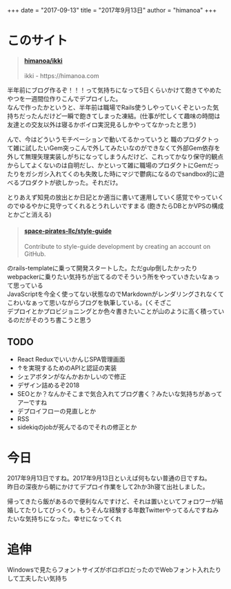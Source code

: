 +++
date = "2017-09-13"
title = "2017年9月13日"
author = "himanoa"
+++

# このサイト

<blockquote class="embedly-card"><h4><a href="https://github.com/himanoa/ikki">himanoa/ikki</a></h4><p>ikki - https://himanoa.com</p></blockquote>


半年前にブログ作るぞ！！！って気持ちになって5日くらいかけて飽きてやめたやつを一週間位作りこんでデプロイした。  
なんで作ったかというと、半年前は職場でRails使うしやっていくぞといった気持ちだったんだけど一瞬で飽きてしまった凍結。(仕事が忙しくて趣味の時間は友達との交友以外は寝るかボイロ実況見るしかやってなかったと思う)  

んで、今はどういうモチベーションで動いてるかっていうと 職のプロダクトって雑に試したいGem突っこんで外してみたいなのができなくて外部Gem依存を外して無理矢理実装しがちになってしまうんだけど、これってかなり保守的観点からしてよくないのは自明だし、かといって雑に職場のプロダクトにGemだったりをガシガシ入れてくのも失敗した時にマジで鬱病になるのでsandbox的に遊べるプロダクトが欲しかった。それだけ。  

とりあえず知見の放出とか日記とか適当に書いて運用していく感覚でやっていくのでゆるやかに見守ってくれるとうれしいですまる
(飽きたらDBとかVPSの構成とかごと消える)  

<blockquote class="embedly-card"><h4><a href="https://github.com/space-pirates-llc/style-guide">space-pirates-llc/style-guide</a></h4><p>Contribute to style-guide development by creating an account on GitHub.</p></blockquote>


のrails-templateに乗って開発スタートした。ただgulp倒したかったりwebpackerに乗りたい気持ちが出てるのでそういう所をやっていきたいなぁって思っている  
JavaScriptを今全く使ってない状態なのでMarkdownがレンダリングされなくてこわいなぁって思いながらブログを執筆している。(くそざこ  
デプロイとかプロビジョニングとか色々書きたいことが山のように高く積っているのだがそのうち書こうと思う

## TODO

- React ReduxでいいかんじSPA管理画面
- ↑を実現するためのAPIと認証の実装
- シェアボタンがなんかおかしいので修正
- デザイン詰めるぞ2018
- SEOとか？なんかそこまで気合入れてブログ書く？みたいな気持ちがあってアーですね
- デプロイフローの見直しとか
- RSS
- sidekiqのjobが死んでるのでそれの修正とか

# 今日

2017年9月13日ですね。2017年9月13日といえば何もない普通の日ですね。  
昨日の深夜から朝にかけてデプロイ作業をして2hか3h寝て出社しました。  

帰ってきたら飯があるので便利なんですけど、それは置いといてフォロワーが結婚してたりしてびっくり。もうそんな経験する年数Twitterやってるんですねみたいな気持ちになった。幸せになってくれ

# 追伸
 
Windowsで見たらフォントサイズがボロボロだったのでWebフォント入れたりして工夫したい気持ち

